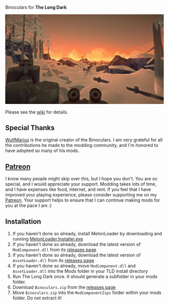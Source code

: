 Binoculars for **The Long Dark**


![Binoculars Equipped](Images/binoculars-equipped.jpg)

Please see the [wiki](https://github.com/WulfMarius/Binoculars/wiki) for details.

## Special Thanks

[WulfMarius](https://github.com/WulfMarius) is the original creator of the Binoculars. I am very grateful for all the contributions he made to the modding community, and I'm honored to have adopted so many of his mods.

## [Patreon](https://www.patreon.com/ds5678)

I know many people might skip over this, but I hope you don't. You are so special, and I would appreciate your support. Modding takes lots of time, and I have expenses like food, internet, and rent. If you feel that I have improved your playing experience, please consider supporting me on my [Patreon](https://www.patreon.com/ds5678). Your support helps to ensure that I can continue making mods for you at the pace I am :)

## Installation

1. If you haven't done so already, install MelonLoader by downloading and running [MelonLoader.Installer.exe](https://github.com/HerpDerpinstine/MelonLoader/releases/latest/download/MelonLoader.Installer.exe)
2. If you haven't done so already, download the latest version of `ModComponent.dll` from its [releases page](https://github.com/ds5678/ModComponent/releases)
3. If you haven't done so already, download the latest version of `AssetLoader.dll` from its [releases page](https://github.com/ds5678/AssetLoader/releases)
4. If you haven't done so already, move `ModComponent.dll` and `AssetLoader.dll` into the Mods folder in your TLD install directory
5. Run The Long Dark once. It should generate a subfolder in your mods folder.
6. Download `Binoculars.zip` from the [releases page](https://github.com/ds5678/Binoculars/releases)
7. Move `Binoculars.zip` into the `ModComponentZips` folder within your mods folder. Do not extract it!
